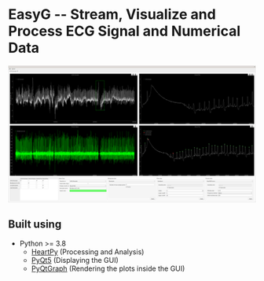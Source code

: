 # EasyG -- Stream, Visualize and Process ECG Signal and Numerical Data
![alt text](https://github.com/Torilla/EasyG/blob/main/ressources/EasyG_example.png?raw=true)

## Built using
- Python >= 3.8
    - [HeartPy](https://python-heart-rate-analysis-toolkit.readthedocs.io/en/latest/) (Processing and Analysis)
    - [PyQt5](https://pypi.org/project/PyQt5/) (Displaying the GUI)
    - [PyQtGraph](https://www.pyqtgraph.org/) (Rendering the plots inside the GUI)

